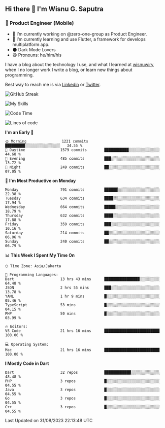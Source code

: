 ## Hi there 👋 I'm Wisnu G. Saputra

### :mobile_phone_off: Product Engineer (Mobile)

- 🔭 I’m currently working on @zero-one-group as Product Engineer.
- 🌱 I’m currently learning and use Flutter, a framework for develops multiplatform app.
- 🌑 Dark Mode Lovers
- 😄 Pronouns: he/him/his

I have a blog about the technology I use, and what I learned at [wisnuwiry](https://wisnuwiry.space/), when I no longer work I write a blog, or learn new things about programming.

Best way to reach me is via [Linkedin](https://www.linkedin.com/in/wisnu-saputra/) or [Twitter](https://twitter.com/wisnuwiry).

![GitHub Streak](https://streak-stats.demolab.com?user=wisnuwiry&theme=dark&hide_border=true)

![My Skills](https://skillicons.dev/icons?i=dart,flutter,kotlin,swift,go,js,css,neovim,git,linux&perline=5)

<!--START_SECTION:waka-->
![Code Time](http://img.shields.io/badge/Code%20Time-686%20hrs-blue)

![Lines of code](https://img.shields.io/badge/From%20Hello%20World%20I%27ve%20Written-4.7%20million%20lines%20of%20code-blue)

**I'm an Early 🐤** 

```text
🌞 Morning                1221 commits        █████████░░░░░░░░░░░░░░░░   34.55 % 
🌆 Daytime                1579 commits        ███████████░░░░░░░░░░░░░░   44.68 % 
🌃 Evening                485 commits         ███░░░░░░░░░░░░░░░░░░░░░░   13.72 % 
🌙 Night                  249 commits         ██░░░░░░░░░░░░░░░░░░░░░░░   07.05 % 
```
📅 **I'm Most Productive on Monday** 

```text
Monday                   791 commits         ██████░░░░░░░░░░░░░░░░░░░   22.38 % 
Tuesday                  634 commits         ████░░░░░░░░░░░░░░░░░░░░░   17.94 % 
Wednesday                664 commits         █████░░░░░░░░░░░░░░░░░░░░   18.79 % 
Thursday                 632 commits         ████░░░░░░░░░░░░░░░░░░░░░   17.88 % 
Friday                   359 commits         ███░░░░░░░░░░░░░░░░░░░░░░   10.16 % 
Saturday                 214 commits         ██░░░░░░░░░░░░░░░░░░░░░░░   06.06 % 
Sunday                   240 commits         ██░░░░░░░░░░░░░░░░░░░░░░░   06.79 % 
```


📊 **This Week I Spent My Time On** 

```text
🕑︎ Time Zone: Asia/Jakarta

💬 Programming Languages: 
Dart                     13 hrs 43 mins      ████████████████░░░░░░░░░   64.48 % 
JSON                     2 hrs 55 mins       ███░░░░░░░░░░░░░░░░░░░░░░   13.78 % 
YAML                     1 hr 9 mins         █░░░░░░░░░░░░░░░░░░░░░░░░   05.46 % 
TypeScript               53 mins             █░░░░░░░░░░░░░░░░░░░░░░░░   04.15 % 
PHP                      50 mins             █░░░░░░░░░░░░░░░░░░░░░░░░   03.99 % 

🔥 Editors: 
VS Code                  21 hrs 16 mins      █████████████████████████   100.00 % 

💻 Operating System: 
Mac                      21 hrs 16 mins      █████████████████████████   100.00 % 
```

**I Mostly Code in Dart** 

```text
Dart                     32 repos            ████████████░░░░░░░░░░░░░   48.48 % 
PHP                      3 repos             █░░░░░░░░░░░░░░░░░░░░░░░░   04.55 % 
Java                     3 repos             █░░░░░░░░░░░░░░░░░░░░░░░░   04.55 % 
Go                       3 repos             █░░░░░░░░░░░░░░░░░░░░░░░░   04.55 % 
C++                      3 repos             █░░░░░░░░░░░░░░░░░░░░░░░░   04.55 % 
```




 Last Updated on 31/08/2023 22:13:48 UTC
<!--END_SECTION:waka-->
